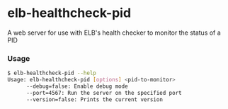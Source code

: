 # elb-healthcheck-pid

A web server for use with ELB's health checker to monitor the status of a PID

### Usage

```bash
$ elb-healthcheck-pid --help
Usage: elb-healthcheck-pid [options] <pid-to-monitor>
      --debug=false: Enable debug mode
      --port=4567: Run the server on the specified port
      --version=false: Prints the current version
```
